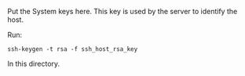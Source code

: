 Put the System keys here.  This key is used by the server to identify
the host.

Run:

```
ssh-keygen -t rsa -f ssh_host_rsa_key
```

In this directory.
